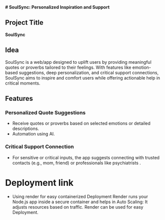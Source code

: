 
**# SoulSync: Personalized Inspiration and Support**

## Project Title
**SoulSync**

## Idea
SoulSync is a web/app designed to uplift users by providing meaningful quotes or 
proverbs tailored to their feelings. With features like emotion-based suggestions, deep personalization, 
and critical support 
connections, 
SoulSync aims to inspire and comfort users while offering actionable help in critical moments.

## Features

### Personalized Quote Suggestions
- Receive quotes or proverbs based on selected emotions or detailed descriptions.
- Automation using AI.

### Critical Support Connection
- For sensitive or critical inputs, the app suggests connecting with trusted contacts (e.g., mom, friend) or professionals like psychiatrists .


# Deployment link 
 - Using render for easy containerized Deployment Render runs your Node.js app inside a secure container and helps in Auto Scaling: It adjusts resources
 based on traffic.
 Render can be used for easy Deployment.
 

